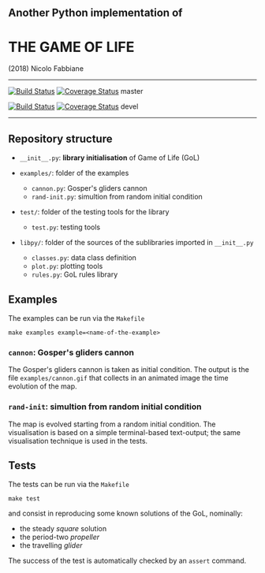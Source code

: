 ## Another Python implementation of
# THE GAME OF LIFE

(2018) Nicolo Fabbiane

* * *
[![Build Status](https://travis-ci.com/nfabbiane/pylife.svg?branch=master)](https://travis-ci.com/nfabbiane/pylife/builds)
[![Coverage Status](https://coveralls.io/repos/github/nfabbiane/pylife/badge.svg?branch=master)](https://coveralls.io/github/nfabbiane/pylife?branch=master) master

[![Build Status](https://travis-ci.com/nfabbiane/pylife.svg?branch=devel)](https://travis-ci.com/nfabbiane/pylife/builds)
[![Coverage Status](https://coveralls.io/repos/github/nfabbiane/pylife/badge.svg?branch=devel)](https://coveralls.io/github/nfabbiane/pylife?branch=devel) devel
* * *



## Repository structure
+ `__init__.py`: **library initialisation** of Game of Life (GoL) 

+ `examples/`: folder of the examples
    + `cannon.py`: Gosper's gliders cannon
    + `rand-init.py`: simultion from random initial condition
    
+ `test/`: folder of the testing tools for the library
    + `test.py`: testing tools
    
+ `libpy/`: folder of the sources of the sublibraries imported in `__init__.py`
    + `classes.py`: data class definition
    + `plot.py`: plotting tools
    + `rules.py`: GoL rules library



## Examples
The examples can be run via the `Makefile`

    make examples example=<name-of-the-example>

### `cannon`: Gosper's gliders cannon
The Gosper's gliders cannon is taken as initial condition.
The output is the file `examples/cannon.gif` that collects in an animated
image the time evolution of the map.

### `rand-init`: simultion from random initial condition
The map is evolved starting from a random initial condition.
The visualisation is based on a simple terminal-based text-output; the same
visualisation technique is used in the tests.



## Tests
The tests can be run via the `Makefile`
    
    make test

and consist in reproducing some known solutions of the GoL, nominally:
- the steady *square* solution
- the period-two *propeller*
- the travelling *glider*

The success of the test is automatically checked by an `assert` command.
